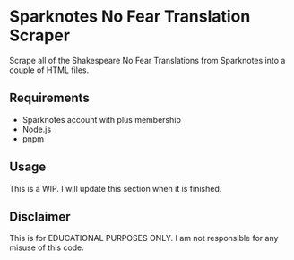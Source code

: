 # Sparknotes No Fear Translation Scraper

Scrape all of the Shakespeare No Fear Translations from Sparknotes into a couple of HTML files.

## Requirements

- Sparknotes account with plus membership
- Node.js
- pnpm

## Usage

This is a WIP. I will update this section when it is finished.

## Disclaimer

This is for EDUCATIONAL PURPOSES ONLY. I am not responsible for any misuse of this code.
